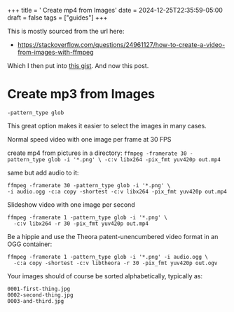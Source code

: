 +++
title = ' Create mp4 from Images'
date = 2024-12-25T22:35:59-05:00
draft = false
tags = ["guides"]
+++


This is mostly sourced from the url here:
- https://stackoverflow.com/questions/24961127/how-to-create-a-video-from-images-with-ffmpeg

Which I then put into [this gist](https://gist.github.com/jfrobbins/49e2b53b155bfb77aa426859134d3ff6).
And now this post.

# Create mp3 from Images


`-pattern_type glob`

This great option makes it easier to select the images in many cases.

Normal speed video with one image per frame at 30 FPS

create mp4 from pictures in a directory:
`ffmpeg -framerate 30 -pattern_type glob -i '*.png' \
  -c:v libx264 -pix_fmt yuv420p out.mp4`
  
  
  same but add audio to it:
  ```
  ffmpeg -framerate 30 -pattern_type glob -i '*.png' \
  -i audio.ogg -c:a copy -shortest -c:v libx264 -pix_fmt yuv420p out.mp4
  ```
  
  
  
Slideshow video with one image per second
```
ffmpeg -framerate 1 -pattern_type glob -i '*.png' \
  -c:v libx264 -r 30 -pix_fmt yuv420p out.mp4
```


Be a hippie and use the Theora patent-unencumbered video format in an OGG container:
```
ffmpeg -framerate 1 -pattern_type glob -i '*.png' -i audio.ogg \
  -c:a copy -shortest -c:v libtheora -r 30 -pix_fmt yuv420p out.ogv
```


Your images should of course be sorted alphabetically, typically as:
```
0001-first-thing.jpg
0002-second-thing.jpg
0003-and-third.jpg
```


